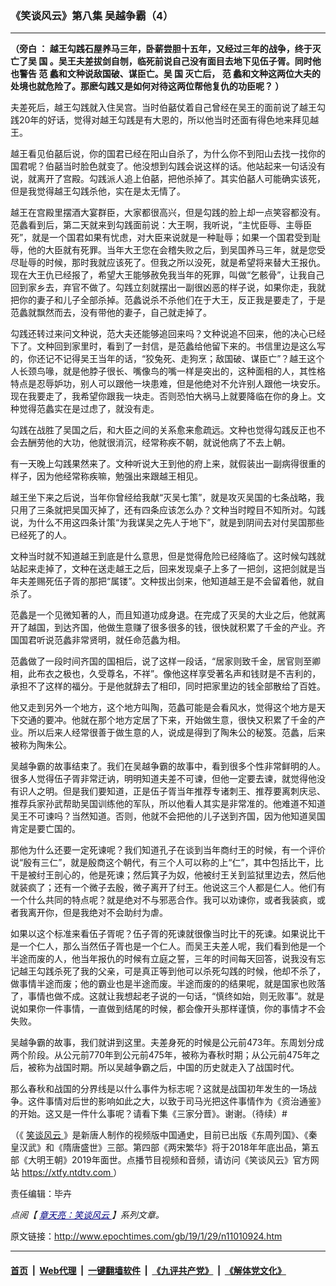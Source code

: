 ### 《笑谈风云》第八集 吴越争霸（4）
------------------------

<p>
 <strong>
  （旁白
 </strong>
 <strong>
  ：
 </strong>
 <strong>
  越王勾践石屋养马三年，卧薪尝胆十五年，又经过三年的战争，终于灭亡了吴
 </strong>
 <strong>
  国
 </strong>
 <strong>
  。吴王夫差拔剑自刎，临死前说自己没有面目去地下见伍子胥。同时他也警告
 </strong>
 <strong>
  范
 </strong>
 <strong>
  蠡和文种说敌国破、谋臣亡。吴
 </strong>
 <strong>
  国
 </strong>
 <strong>
  灭亡后，
 </strong>
 <strong>
  范
 </strong>
 <strong>
  蠡和文种这两位大夫的处境也就危险了。那麽勾践又是如何对待这两位帮他复仇的功臣呢？
 </strong>
 <strong>
  ）
 </strong>
</p>
<p>
 夫差死后，越王勾践就入住吴宫。当时伯嚭仗着自己曾经在吴王的面前说了越王勾践20年的好话，觉得对越王勾践是有大恩的，所以他当时还面有得色地来拜见越王。
</p>
<p>
 越王看见伯嚭后说，你的国君已经在阳山自杀了，为什么你不到阳山去找一找你的国君呢？伯嚭当时脸色就变了。他没想到勾践会说这样的话。他站起来一句话没有说，就离开了宫殿。勾践派人追上伯嚭，把他杀掉了。其实伯嚭人可能确实该死，但是我觉得越王勾践杀他，实在是太无情了。
</p>
<p>
 越王在宫殿里摆酒大宴群臣，大家都很高兴，但是勾践的脸上却一点笑容都没有。范蠡看到后，第二天就来到勾践面前说：大王啊，我听说，“主忧臣辱、主辱臣死”，就是一个国君如果有忧虑，对大臣来说就是一种耻辱；如果一个国君受到耻辱，他的大臣就有死罪。当年大王您在会稽失败之后，到吴国养马三年，就是您受尽耻辱的时候，那时我就应该死了。但我之所以没死，就是希望将来替大王报仇。现在大王仇已经报了，希望大王能够赦免我当年的死罪，叫做“乞骸骨”，让我自己回到家乡去，弃官不做了。勾践立刻就摆出一副很凶恶的样子说，如果你走，我就把你的妻子和儿子全部杀掉。范蠡说杀不杀他们在于大王，反正我是要走了，于是范蠡就飘然而去，没有带他的妻子，自己就走掉了。
</p>
<p>
 勾践还转过来问文种说，范大夫还能够追回来吗？文种说追不回来，他的决心已经下了。文种回到家里时，看到了一封信，是范蠡给他留下来的。书信里边是这么写的，你还记不记得吴王当年的话，“狡兔死、走狗烹；敌国破、谋臣亡”？越王这个人长颈鸟喙，就是他脖子很长、嘴像鸟的嘴一样是突出的，这种面相的人，其性格特点是忍辱妒功，别人可以跟他一块患难，但是他绝对不允许别人跟他一块安乐。现在我要走了，我希望你跟我一块走。否则恐怕大祸马上就要降临在你的身上。文种觉得范蠡实在是过虑了，就没有走。
</p>
<p>
 勾践在战胜了吴国之后，和大臣之间的关系愈来愈疏远。文种也觉得勾践反正也不会去酬劳他的大功，他就很消沉，经常称疾不朝，就说他病了不去上朝。
</p>
<p>
 有一天晚上勾践果然来了。文种听说大王到他的府上来，就假装出一副病得很重的样子，因为他经常称疾嘛，勉强出来跟越王相见。
</p>
<p>
 越王坐下来之后说，当年你曾经给我献“灭吴七策”，就是攻灭吴国的七条战略，我只用了三条就把吴国灭掉了，还有四条应该怎么办？文种当时瞠目不知所对。勾践说，为什么不用这四条计策“为我谋吴之先人于地下”，就是到阴间去对付吴国那些已经死了的人。
</p>
<p>
 文种当时就不知道越王到底是什么意思，但是觉得危险已经降临了。这时候勾践就站起来走掉了，文种在送走越王之后，回来发现桌子上多了一把剑，这把剑就是当年夫差赐死伍子胥的那把“属镂”。文种拔出剑来，他知道越王是不会留着他，就自杀了。
</p>
<p>
 范蠡是一个见微知著的人，而且知道功成身退。在完成了灭吴的大业之后，他就离开了越国，到达齐国，他做生意赚了很多很多的钱，很快就积累了千金的产业。齐国国君听说范蠡非常贤明，就任命范蠡为相。
</p>
<p>
 范蠡做了一段时间齐国的国相后，说了这样一段话，“居家则致千金，居官则至卿相，此布衣之极也，久受尊名，不祥”。像他这样享受著名声和钱财是不吉利的，承担不了这样的福分。于是他就辞去了相印，同时把家里边的钱全部散给了百姓。
</p>
<p>
 他又走到另外一个地方，这个地方叫陶，范蠡可能是会看风水，觉得这个地方是天下交通的要冲。他就在那个地方定居了下来，开始做生意，很快又积累了千金的产业。所以后来人经常很善于做生意的人，说成是得到了陶朱公的秘笈。范蠡，后来被称为陶朱公。
</p>
<p>
 吴越争霸的故事结束了。我们在吴越争霸的故事中，看到很多个性非常鲜明的人。很多人觉得伍子胥非常迂讷，明明知道夫差不可谏，但他一定要去谏，就觉得他没有识人之明。但是我们要知道，正是伍子胥当年推荐专诸刺王、推荐要离刺庆忌、推荐兵家孙武帮助吴国训练他的军队，所以他看人其实是非常准的。他难道不知道吴王不可谏吗？当然知道。否则，他就不会把他的儿子送到齐国，因为他知道吴国肯定是要亡国的。
</p>
<p>
 那他为什么还要一定死谏呢？我们知道孔子在谈到当年商纣王的时候，有一个评价说“殷有三仁”，就是殷商这个朝代，有三个人可以称的上“仁”，其中包括比干，比干是被纣王剖心的，他是死谏；然后箕子为奴，他被纣王关到监狱里边去，然后他就装疯了；还有一个微子去殷，微子离开了纣王。他说这三个人都是仁人。他们有一个什么共同的特点呢？就是绝对不与邪恶合作。我可以劝谏你，或者我装疯，或者我离开你，但是我绝对不会助纣为虐。
</p>
<p>
 如果以这个标准来看伍子胥呢？伍子胥的死谏就很像当时比干的死谏。如果说比干是一个仁人，那么当然伍子胥也是一个仁人。而吴王夫差人呢，我们看到他是一个半途而废的人，他当年报仇的时候有立庭之誓，三年的时间每天回答，说我没有忘记越王勾践杀死了我的父亲，可是真正等到他可以杀死勾践的时候，他却不杀了，做事情半途而废；他的霸业也是半途而废。半途而废的的结果呢，就是国家也败落了，事情也做不成。这就让我想起老子说的一句话，“慎终如始，则无败事”。就是说如果你一件事情，一直做到结尾的时候，都会像开头那样谨慎，你的事情才不会失败。
</p>
<p>
 吴越争霸的故事，我们就讲到这里。夫差身死的时候是公元前473年。东周划分成两个阶段。从公元前770年到公元前475年，被称为春秋时期；从公元前475年之后，被称为战国时期。所以吴越争霸之后，中国的历史就走入了战国时代。
</p>
<p>
 那么春秋和战国的分界线是以什么事件为标志呢？这就是战国初年发生的一场战争。这件事情对后世的影响如此之大，以致于司马光把这件事情作为《资治通鉴》的开始。这又是一件什么事呢？请看下集《三家分晋》。谢谢。（待续）#
</p>
<p>
 （《
 <a href="http://www.epochtimes.com/gb/tag/%E7%AC%91%E8%B0%88%E9%A3%8E%E4%BA%91.html">
  笑谈风云
 </a>
 》是新唐人制作的视频版中国通史，目前已出版《东周列国》、《秦皇汉武》和《隋唐盛世》三部。第四部《两宋繁华》将于2018年年底出品，第五部《大明王朝》2019年面世。点播节目视频和音频，请访问《笑谈风云》官方网站
 <a href="https://xtfy.ntdtv.com" rel="noopener noreferrer" target="_blank">
  https://xtfy.ntdtv.com
 </a>
 ）
</p>
<p>
 责任编辑：毕卉
</p>
<p>
 <em>
  点阅【
  <span style="color: #000080;">
   <a href="http://www.epochtimes.com/gb/tag/%E7%AB%A0%E5%A4%A9%E4%BA%AE%EF%BC%9A%E7%AC%91%E8%AB%87%E9%A2%A8%E9%9B%B2.html" style="color: #000080;">
    章天亮：笑谈风云
   </a>
  </span>
  】系列文章。
 </em>
</p>

原文链接：http://www.epochtimes.com/gb/19/1/29/n11010924.htm


------------------------
#### [首页](https://github.com/gfw-breaker/banned-news/blob/master/README.md) &nbsp;|&nbsp; [Web代理](https://github.com/labour-camp/helloworld) &nbsp;|&nbsp; [一键翻墙软件](https://github.com/gfw-breaker/nogfw/blob/master/README.md) &nbsp;|&nbsp; [《九评共产党》](https://github.com/gfw-breaker/9ping.md/blob/master/README.md#九评之一评共产党是什么) &nbsp;|&nbsp; [《解体党文化》](https://github.com/gfw-breaker/jtdwh.md/blob/master/README.md#绪论)

